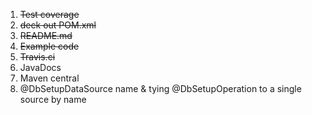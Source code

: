 1. ~~Test coverage~~
2. ~~deck out POM.xml~~
3. ~~README.md~~
4. ~~Example code~~
5. ~~Travis.ci~~
5. JavaDocs
6. Maven central
7. @DbSetupDataSource name & tying @DbSetupOperation to a single source by name